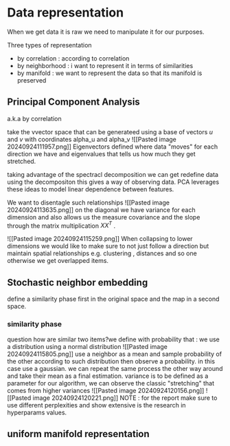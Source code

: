 # Data representation

When we get data it is raw we need to manipulate it for our purposes.

Three types of representation
- by correlation : according to correlation
- by neighborhood : i want to represent it in terms of similarities
- by manifold : we want to represent the data so that its manifold is preserved
## Principal Component Analysis
a.k.a by correlation

take the vvector space that can be generateed using a base of vectors *u* and *v* with coordinates alpha_u and alpha_v
![[Pasted image 20240924111957.png]]
Eigenvectors defined where data "moves" for each direction we have and eigenvalues that tells us how much they get stretched.

taking advantage of the spectracl decomposition we can get redefine data using the decompositon this gives a way of observing data.
PCA leverages these ideas to model linear dependence between features.

We want to disentagle such relationships
![[Pasted image 20240924113635.png]]
on the diagonal we have variance for each dimension and also allows us the measure covariance and the slope through the matrix multiplication $X X^T$ .

![[Pasted image 20240924115259.png]]
When collapsing to lower dimensions we would like to make sure to not just follow a direction but maintain spatial relationships e.g. clustering , distances and so one otherwise we get  overlapped items.

## Stochastic neighbor embedding

define  a similarity phase first in the original space and the map in a second space.

### similarity phase
question how are similar two items?we define with probability that :
we use a distribution using  a normal distribution 
![[Pasted image 20240924115805.png]]
use a neighbor  as a mean and sample probability of the other according to such distribution then observe a probability. in this case use a gaussian.
we can repeat the same process the other way around and take their mean as a final estimation.
variance is to be defined as a parameter for our algorithm, we can observe the classic "stretching" that comes from higher variances
![[Pasted image 20240924120156.png]]
![[Pasted image 20240924120221.png]]
NOTE : for the report make sure to use different perplexities and show extensive is the research in hyperparams values.

## uniform manifold representation
